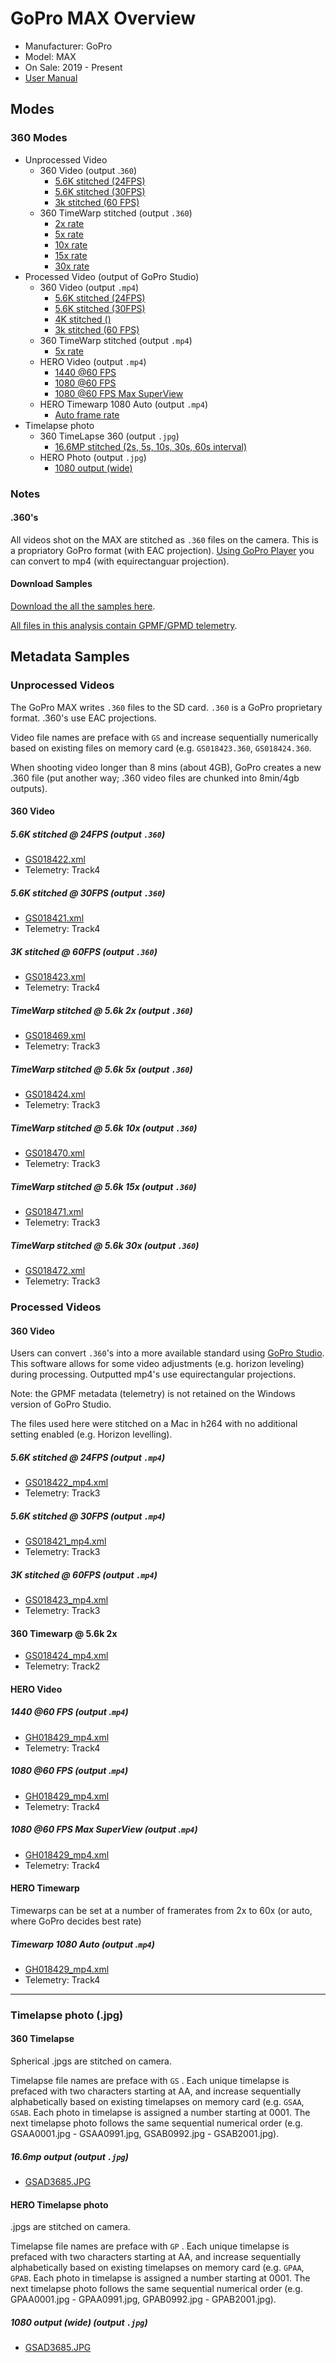 # GoPro MAX Overview

* Manufacturer: GoPro
* Model: MAX
* On Sale: 2019 - Present
* [User Manual](/MAX_UM_ENG_REVA.pdf)

## Modes 

### 360 Modes

* Unprocessed Video
	* 360 Video (output .`360`)
		* [5.6K stitched (24FPS)](#56k-stitched--24fps-output-360)
		* [5.6K stitched (30FPS)](#56k-stitched--30fps-output-360)
		* [3k stitched (60 FPS)](#3k-stitched--60fps-output-360)
	* 360 TimeWarp stitched (output `.360`)
		* [2x rate](#timewarp-stitched--56k-2x-output-360)
		* [5x rate](#timewarp-stitched--56k-5x-output-360)
		* [10x rate](#timewarp-stitched--56k-10x-output-360)
		* [15x rate](#timewarp-stitched--56k-15x-output-360)
		* [30x rate](#timewarp-stitched--56k-30x-output-360)
* Processed Video (output of GoPro Studio)
	* 360 Video (output `.mp4`)
		* [5.6K stitched (24FPS)](#56k-blended--24fps-output-mp4)
		* [5.6K stitched (30FPS)](#56k-blended--30fps-output-mp4)
		* [4K stitched ()]()
		* [3k stitched (60 FPS)](#3k-blended--60fps-output-mp4)
	* 360 TimeWarp stitched (output `.mp4`)
		* [5x rate](#timewarp-blended--56k-output-mp4)
	* HERO Video (output `.mp4`)
		* [1440 @60 FPS](#1440-60-fps-output-mp4)
		* [1080 @60 FPS](#1080-60-fps-output-mp4)
		* [1080 @60 FPS Max SuperView](#1080-60-fps-max-superview-output-mp4)
	* HERO Timewarp 1080 Auto (output `.mp4`)
		* [Auto frame rate](#timewarp-1080-auto-output-mp4)
* Timelapse photo
	* 360 TimeLapse 360 (output `.jpg`)
		* [16.6MP stitched (2s, 5s, 10s, 30s, 60s interval)](x#166mp-output-output-jpg)
	* HERO Photo (output `.jpg`)
		* [1080 output (wide)](#1080-output-wide-output-jpg)

### Notes

#### .360's

All videos shot on the MAX are stitched as `.360` files on the camera. This is a propriatory GoPro format (with EAC projection). [Using GoPro Player](https://community.gopro.com/t5/en/GoPro-Player/ta-p/413305) you can convert to mp4 (with equirectanguar projection).


#### Download Samples

[Download the all the samples here](https://drive.google.com/drive/folders/1T2-ntDGtvBJlgDOmNwrKAQfvkP8leIQD?usp=sharing).

[All files in this analysis contain GPMF/GPMD telemetry](https://github.com/gopro/gpmf-parser).

## Metadata Samples

### Unprocessed Videos

The GoPro MAX writes `.360` files to the SD card. `.360` is a GoPro proprietary format. .360's use EAC projections.

Video file names are preface with `GS` and increase sequentially numerically based on existing files on memory card (e.g. `GS018423.360`, `GS018424.360`.

When shooting video longer than 8 mins (about 4GB), GoPro creates a new .360 file (put another way; .360 video files are chunked into 8min/4gb outputs).

#### 360 Video

##### 5.6K stitched @ 24FPS (output `.360`)

* [GS018422.xml](/max/GS018422.xml)
* Telemetry: Track4

##### 5.6K stitched @ 30FPS (output `.360`)

* [GS018421.xml](/max/GS018421.xml)
* Telemetry: Track4

##### 3K stitched @ 60FPS (output `.360`)

* [GS018423.xml](/max/GS018423.xml)
* Telemetry: Track4

##### TimeWarp stitched @ 5.6k 2x (output `.360`)

* [GS018469.xml](/max/GS018469.xml)
* Telemetry: Track3

##### TimeWarp stitched @ 5.6k 5x (output `.360`)

* [GS018424.xml](/max/GS018424.xml)
* Telemetry: Track3

##### TimeWarp stitched @ 5.6k 10x (output `.360`)

* [GS018470.xml](/max/GS018470.xml)
* Telemetry: Track3

##### TimeWarp stitched @ 5.6k 15x (output `.360`)

* [GS018471.xml](/max/GS018471.xml)
* Telemetry: Track3

##### TimeWarp stitched @ 5.6k 30x (output `.360`)

* [GS018472.xml](/max/GS018472.xml)
* Telemetry: Track3

### Processed Videos

#### 360 Video

Users can convert `.360`'s into a more available standard using [GoPro Studio](https://community.gopro.com/t5/en/GoPro-Player/ta-p/413305). This software allows for some video adjustments (e.g. horizon leveling) during processing. Outputted mp4's use equirectangular projections.

Note: the GPMF metadata (telemetry) is not retained on the Windows version of GoPro Studio.

The files used here were stitched on a Mac in h264 with no additional setting enabled (e.g. Horizon levelling).

##### 5.6K stitched @ 24FPS (output `.mp4`)

* [GS018422_mp4.xml](/max/GS018422_mp4.xml)
* Telemetry: Track3

##### 5.6K stitched @ 30FPS (output `.mp4`)

* [GS018421_mp4.xml](/max/GS018421_mp4.xml)
* Telemetry: Track3

##### 3K stitched @ 60FPS (output `.mp4`)

* [GS018423_mp4.xml](/max/GS018423_mp4.xml)
* Telemetry: Track3

#### 360 Timewarp @ 5.6k 2x

* [GS018424_mp4.xml](/max/GS018424_mp4.xml)
* Telemetry: Track2

#### HERO Video

##### 1440 @60 FPS (output .`mp4`)

* [GH018429_mp4.xml](/max/GH018429_mp4.xml)
* Telemetry: Track4

##### 1080 @60 FPS (output .`mp4`)

* [GH018429_mp4.xml](/max/GH018427_mp4.xml)
* Telemetry: Track4

##### 1080 @60 FPS Max SuperView (output .`mp4`)

* [GH018429_mp4.xml](/max/GH018428_mp4.xml)
* Telemetry: Track4

#### HERO Timewarp

Timewarps can be set at a number of framerates from 2x to 60x (or auto, where GoPro decides best rate)

##### Timewarp 1080 Auto (output .`mp4`)

* [GH018429_mp4.xml](/max/GH018426_mp4.xml)
* Telemetry: Track4

---

### Timelapse photo (.jpg)

#### 360 Timelapse

Spherical .jpgs are stitched on camera.

Timelapse file names are preface with `GS` . Each unique timelapse is prefaced with two characters starting at AA, and increase sequentially alphabetically based on existing timelapses on memory card (e.g. `GSAA`, `GSAB`. Each photo in timelapse is assigned a number starting at 0001. The next timelapse photo follows the same sequential numerical order (e.g. GSAA0001.jpg - GSAA0991.jpg, GSAB0992.jpg - GSAB2001.jpg).

##### 16.6mp output (output `.jpg`)

* [GSAD3685.JPG](/max/GSAD3685.xml)

#### HERO Timelapse photo 

.jpgs are stitched on camera.

Timelapse file names are preface with `GP` . Each unique timelapse is prefaced with two characters starting at AA, and increase sequentially alphabetically based on existing timelapses on memory card (e.g. `GPAA`, `GPAB`. Each photo in timelapse is assigned a number starting at 0001. The next timelapse photo follows the same sequential numerical order (e.g. GPAA0001.jpg - GPAA0991.jpg, GPAB0992.jpg - GPAB2001.jpg).

##### 1080 output (wide) (output `.jpg`)

* [GSAD3685.JPG](/max/GPAA8441.xml)